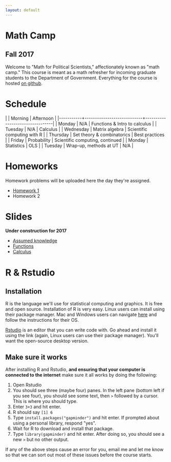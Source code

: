 ```yaml
---
layout: default
---
```


# Math Camp

## Fall 2017

Welcome to "Math for Political Scientists," affectionately known as
"math camp." This course is meant as a math refresher for incoming
graduate students to the Department of Government. Everything for the
course is hosted [on github](https://github.com/jabranham/math-camp).


# Schedule

|           | Morning                    | Afternoon                       |
|-----------+----------------------------+---------------------------------|
| Monday    | N/A                        | Functions & Intro to calculus   |
| Tuesday   | N/A                        | Calculus                        |
| Wednesday | Matrix algebra             | Scientific computing with R     |
| Thursday  | Set theory & combinatorics | Best practices                  |
| Friday    | Probability                | Scientific computing, continued |
| Monday    | Statistics                 | OLS                             |
| Tuesday   | Wrap-up, methods at UT     | N/A                             |

# Homeworks

Homework problems will be uploaded here the day they're assigned.

* [Homework 1](https://github.com/jabranham/math-camp/raw/gh-pages/homeworks/hw-01-functions.pdf)
* Homework 2
<!-- * [Homework 2](/math-camp/homeworks/hw-02-calculus.pdf) -->
<!-- * [Homework 3](/math-camp/homeworks/hw-03-matrix-algebra-and-r.pdf) -->
<!-- * [Homework 4](/math-camp/homeworks/hw-05-sets-and-probability.pdf) -->
<!-- * [Homework 5](/math-camp/homeworks/hw-06-probability.pdf) -->
<!-- * [Homework 6](/math-camp/homeworks/hw-statistics-ols.pdf) -->

# Slides

**Under construction for 2017**

* [Assumed knowledge](/math-camp/slides/0-arithmetic.pdf)
* [Functions](/math-camp/slides/1-functions.pdf)
* [Calculus](/math-camp/slides/2-calculus.pdf)
<!-- * [Matrix algebra](/math-camp/slides/3-matrix-algebra.pdf) -->
<!-- * [Sets and combinatorics](/math-camp/slides/4-sets-and-combinatorics.pdf) -->
<!-- * [Probability](/math-camp/slides/5-probability.pdf) -->
<!-- * [Statistics](/math-camp/slides/6-statistics.pdf) -->
<!-- * [Regression](/math-camp/slides/7-ols.pdf) -->
<!-- * [Best Practices](/math-camp/slides/best-practices.pdf) -->
<!-- * [Data visualization](/math-camp/slides/data-viz.pdf) -->
<!-- * [Basics of R](/math-camp/slides/basic-R.pdf) -->
<!-- * [Working with Data in R](/math-camp/slides/data-transform.pdf) -->


# R & Rstudio

## Installation

R is the language we'll use for statistical computing and graphics.
It is free and open source.
Installation of R is very easy. 
Linux users can install using their package manager.
Mac and Windows users can navigate [here](https://cloud.r-project.org/) and follow the instructions for their OS. 

[Rstudio](https://www.rstudio.com/products/RStudio/) is an editor that you can write code with. 
Go ahead and install it using the link (again, Linux users can use their package manager).
You'll want the open-source desktop version.

## Make sure it works

After installing R and Rstudio, **and ensuring that your computer is connected to the internet** make sure it all works by doing the following:

1. Open Rstudio
2. You should see three (maybe four) panes. In the left pane (bottom left if you see four), you should see some text, then `>` followed by a cursor. This is where you should type.
3. Enter `3+3` and hit enter.
4. R should say `[1] 6`
5. Type `install.packages("gapminder")` and hit enter. If prompted about using a personal library, respond "yes". 
6. Wait for R to download and install that package. 
7. Type `library(gapminder)` and hit enter. After doing so, you should see a new `>` but no other output. 

If any of the above steps cause an error for you, email me and let me know so that we can sort out most of these issues before the course starts.
